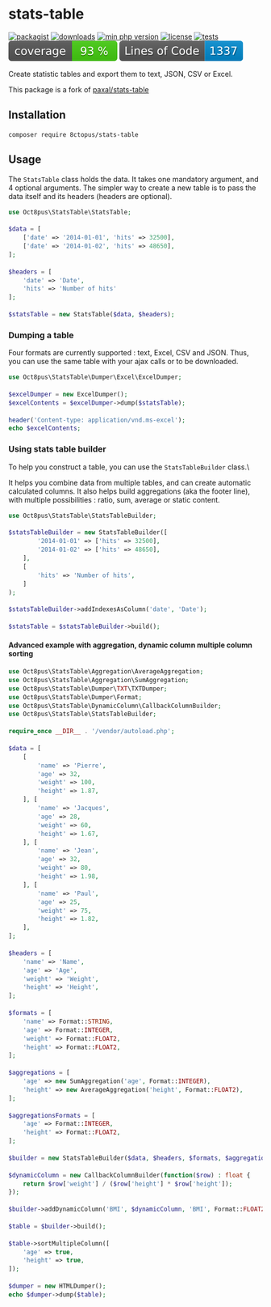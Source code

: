 # stats-table

[![packagist](https://poser.pugx.org/8ctopus/stats-table/v)](https://packagist.org/packages/8ctopus/stats-table)
[![downloads](https://poser.pugx.org/8ctopus/stats-table/downloads)](https://packagist.org/packages/8ctopus/stats-table)
[![min php version](https://poser.pugx.org/8ctopus/stats-table/require/php)](https://packagist.org/packages/8ctopus/stats-table)
[![license](https://poser.pugx.org/8ctopus/stats-table/license)](https://packagist.org/packages/8ctopus/stats-table)
[![tests](https://github.com/8ctopus/stats-table/actions/workflows/tests.yml/badge.svg)](https://github.com/8ctopus/stats-table/actions/workflows/tests.yml)
![code coverage badge](https://raw.githubusercontent.com/8ctopus/stats-table/image-data/coverage.svg)
![lines of code](https://raw.githubusercontent.com/8ctopus/stats-table/image-data/lines.svg)

Create statistic tables and export them to text, JSON, CSV or Excel.

This package is a fork of [paxal/stats-table](https://github.com/paxal/stats-table)

## Installation

    composer require 8ctopus/stats-table

## Usage

The `StatsTable` class holds the data. It takes one mandatory argument, and 4 optional arguments. The simpler way to create a new table is to pass the data itself and its headers (headers are optional).

```php
use Oct8pus\StatsTable\StatsTable;

$data = [
    ['date' => '2014-01-01', 'hits' => 32500],
    ['date' => '2014-01-02', 'hits' => 48650],
];

$headers = [
    'date' => 'Date',
    'hits' => 'Number of hits'
];

$statsTable = new StatsTable($data, $headers);
```

### Dumping a table

Four formats are currently supported : text, Excel, CSV and JSON. Thus, you can use the same table with your ajax calls or to be downloaded.

```php
use Oct8pus\StatsTable\Dumper\Excel\ExcelDumper;

$excelDumper = new ExcelDumper();
$excelContents = $excelDumper->dump($statsTable);

header('Content-type: application/vnd.ms-excel');
echo $excelContents;
```

### Using stats table builder

To help you construct a table, you can use the `StatsTableBuilder` class.\

It helps you combine data from multiple tables, and can create automatic calculated columns. It also helps build aggregations (aka the footer line), with multiple possibilities : ratio, sum, average or static content.

```php
use Oct8pus\StatsTable\StatsTableBuilder;

$statsTableBuilder = new StatsTableBuilder([
        '2014-01-01' => ['hits' => 32500],
        '2014-01-02' => ['hits' => 48650],
    ],
    [
        'hits' => 'Number of hits',
    ]
);

$statsTableBuilder->addIndexesAsColumn('date', 'Date');

$statsTable = $statsTableBuilder->build();
```

#### Advanced example with aggregation, dynamic column multiple column sorting

```php
use Oct8pus\StatsTable\Aggregation\AverageAggregation;
use Oct8pus\StatsTable\Aggregation\SumAggregation;
use Oct8pus\StatsTable\Dumper\TXT\TXTDumper;
use Oct8pus\StatsTable\Dumper\Format;
use Oct8pus\StatsTable\DynamicColumn\CallbackColumnBuilder;
use Oct8pus\StatsTable\StatsTableBuilder;

require_once __DIR__ . '/vendor/autoload.php';

$data = [
    [
        'name' => 'Pierre',
        'age' => 32,
        'weight' => 100,
        'height' => 1.87,
    ], [
        'name' => 'Jacques',
        'age' => 28,
        'weight' => 60,
        'height' => 1.67,
    ], [
        'name' => 'Jean',
        'age' => 32,
        'weight' => 80,
        'height' => 1.98,
    ], [
        'name' => 'Paul',
        'age' => 25,
        'weight' => 75,
        'height' => 1.82,
    ],
];

$headers = [
    'name' => 'Name',
    'age' => 'Age',
    'weight' => 'Weight',
    'height' => 'Height',
];

$formats = [
    'name' => Format::STRING,
    'age' => Format::INTEGER,
    'weight' => Format::FLOAT2,
    'height' => Format::FLOAT2,
];

$aggregations = [
    'age' => new SumAggregation('age', Format::INTEGER),
    'height' => new AverageAggregation('height', Format::FLOAT2),
];

$aggregationsFormats = [
    'age' => Format::INTEGER,
    'height' => Format::FLOAT2,
];

$builder = new StatsTableBuilder($data, $headers, $formats, $aggregations);

$dynamicColumn = new CallbackColumnBuilder(function($row) : float {
    return $row['weight'] / ($row['height'] * $row['height']);
});

$builder->addDynamicColumn('BMI', $dynamicColumn, 'BMI', Format::FLOAT2);

$table = $builder->build();

$table->sortMultipleColumn([
    'age' => true,
    'height' => true,
]);

$dumper = new HTMLDumper();
echo $dumper->dump($table);
```
